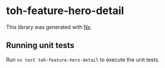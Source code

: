 # toh-feature-hero-detail

This library was generated with [Nx](https://nx.dev).

## Running unit tests

Run `nx test toh-feature-hero-detail` to execute the unit tests.
